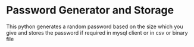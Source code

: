 # Password Generator and Storage
This python generates a random password based on the size which you give and stores the password if required in mysql client or in csv or binary file
